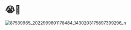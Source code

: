 # 😭💢

![87539965_2022999601178484_1430203175897399296_n](https://user-images.githubusercontent.com/68820538/198863680-d168332c-4178-4e1c-aaea-f555fdee38f6.jpg)
